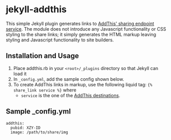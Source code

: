 jekyll-addthis
==============

This simple Jekyll plugin generates links to [AddThis' sharing endpoint service](http://support.addthis.com/customer/portal/articles/381265-addthis-sharing-endpoints#.UsxoUGRDtDI). The module does not introduce any Javascript functionality or CSS styling to the share links; it simply generates the HTML markup leaving styling and Javascript functionality to site builders.

## Installation and Usage

1. Place addthis.rb in your `<root>/_plugins` directory so that Jekyll can load it
2. In `_config.yml`, add the sample config shown below.
1. To create AddThis links in markup, use the following liquid tag: `{% share_link service %}` where
    - `service` is the one of the [AddThis destinations](http://www.addthis.com/services/list).
    
## Sample _config.yml

```
addthis:
  pubid: XZY-ID
  image: /path/to/share/img
```